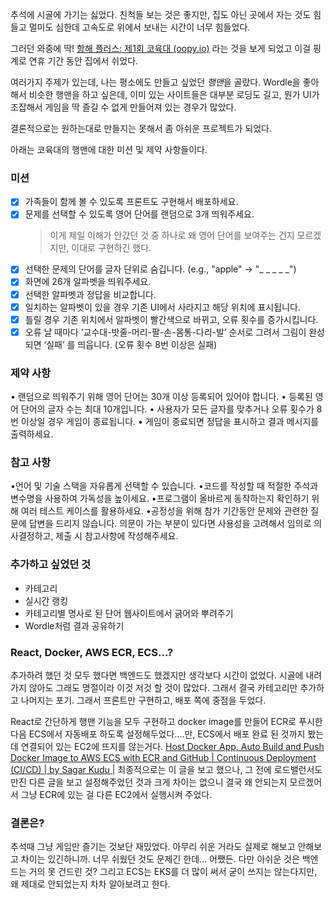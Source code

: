 
추석에 시골에 가기는 싫었다. 친척들 보는 것은 좋지만, 집도 아닌 곳에서 자는 것도 힘들고 멀미도 심한데 고속도로 위에서 보내는 시간이 너무 힘들었다.

그러던 와중에 딱! [항해 플러스: 제1회 코육대 (oopy.io)](https://hanghaeplus-coyukdae.oopy.io/) 라는 것을 보게 되었고 이걸 핑계로 연휴 기간 동안 집에서 쉬었다.

여러가지 주제가 있는데, 나는 평소에도 만들고 싶었던 *행맨*을 골랐다. Wordle을 좋아해서 비슷한 행맨을 하고 싶은데, 이미 있는 사이트들은 대부분 로딩도 길고, 뭔가 UI가 조잡해서 게임을 딱 즐길 수 없게 만들어져 있는 경우가 많았다.

결론적으로는 원하는대로 만들지는 못해서 좀 아쉬운 프로젝트가 되었다.

아래는 코육대의 행맨에 대한 미션 및 제약 사항들이다. 
### 미션
- [x] 가족들이 함께 볼 수 있도록 프론트도 구현해서 배포하세요.
- [x] 문제를 선택할 수 있도록 영어 단어를 랜덤으로 3개 띄워주세요.
	> 이게 제일 이해가 안갔던 것 중 하나로 왜 영어 단어를 보여주는 건지 모르겠지만, 이대로 구현하긴 했다.
- [x] 선택한 문제의 단어를 글자 단위로 숨깁니다. (e.g., "apple" -> "_ _ _ _ _")
- [x] 화면에 26개 알파벳을 띄워주세요.
- [x] 선택한 알파벳과 정답을 비교합니다.
- [x] 일치하는 알파벳이 있을 경우 기존 UI에서 사라지고 해당 위치에 표시됩니다.
- [x] 틀릴 경우 기존 위치에서 알파벳이 빨간색으로 바뀌고, 오류 횟수를 증가시킵니다.
- [x] 오류 날 때마다 ‘교수대-밧줄-머리-팔-손-몸통-다리-발’ 순서로 그려서 그림이 완성되면 ‘실패’ 를 띄웁니다. (오류 횟수 8번 이상은 실패)

### 제약 사항
• 랜덤으로 띄워주기 위해 영어 단어는 30개 이상 등록되어 있어야 합니다.
• 등록된 영어 단어의 글자 수는 최대 10개입니다.
• 사용자가 모든 글자를 맞추거나 오류 횟수가 8번 이상일 경우 게임이 종료됩니다.
• 게임이 종료되면 정답을 표시하고 결과 메시지를 출력하세요.

### 참고 사항
•언어 및 기술 스택을 자유롭게 선택할 수 있습니다.
•코드를 작성할 때 적절한 주석과 변수명을 사용하여 가독성을 높이세요.
•프로그램이 올바르게 동작하는지 확인하기 위해 여러 테스트 케이스를 활용하세요.
•공정성을 위해 참가 기간동안 문제와 관련한 질문에 답변을 드리지 않습니다. 의문이 가는 부분이 있다면 사용성을 고려해서 임의로 의사결정하고, 제출 시 참고사항에 작성해주세요.

### 추가하고 싶었던 것
- 카테고리
- 실시간 랭킹
- 카테고리별 명사로 된 단어 웹사이트에서 긁어와 뿌려주기
- Wordle처럼 결과 공유하기
### React, Docker, AWS ECR, ECS...?
추가하려 했던 것 모두 했다면 백엔드도 했겠지만 생각보다 시간이 없었다. 시골에 내려가지 않아도 그래도 명절이라 이것 저것 할 것이 많았다. 그래서 결국 카테고리만 추가하고 나머지는 포기. 그래서 프론트만 구현하고, 배포 쪽에 중점을 두었다.

React로 간단하게 행맨 기능을 모두 구현하고 docker image를 만들어 ECR로 푸시한 다음 ECS에서 자동배포 하도록 설정해두었다....만, ECS에서 배포 완료 된 것까지 봤는데 연결되어 있는 EC2에 뜨지를 않는거다.
[Host Docker App, Auto Build and Push Docker Image to AWS ECS with ECR and GitHub | Continuous Deployment (CI/CD) | by Sagar Kudu |](https://blog.devgenius.io/host-any-app-to-aws-and-github-using-continuous-deployment-ci-cd-pipeline-step-by-step-d4150dbee2e8) 최종적으로는 이 글을 보고 했으나, 그 전에 로드밸런서도 만진 다른 글을 보고 설정해주었던 것과 크게 차이는 없으니 결국 왜 안되는지 모르겠어서 그냥 ECR에 있는 걸 다른 EC2에서 실행시켜 주었다. 

### 결론은?
추석때 그냥 게임만 즐기는 것보단 재밌었다. 아무리 쉬운 거라도 실제로 해보고 안해보고 차이는 있긴하니까. 너무 쉬웠던 것도 문제긴 한데... 어쨌든. 다만 아쉬운 것은 백엔드는 거의 못 건드린 것? 그리고 ECS는 EKS를 더 많이 써서 굳이 쓰지는 않는다지만, 왜 제대로 안되었는지 차차 알아보려고 한다. 

